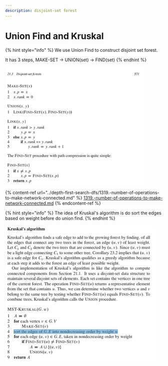 ```yaml
---
description: disjoint-set forest
---
```


# Union Find and Kruskal

{% hint style="info" %}
&#x20;We use Union Find to construct disjoint set forest.

It has 3 steps, MAKE-SET -> UNION(set) -> FIND(set)
{% endhint %}

![union find, from CLRS](<../.gitbook/assets/image (8).png>)

{% content-ref url="../depth-first-search-dfs/1319.-number-of-operations-to-make-network-connected.md" %}
[1319.-number-of-operations-to-make-network-connected.md](../depth-first-search-dfs/1319.-number-of-operations-to-make-network-connected.md)
{% endcontent-ref %}

{% hint style="info" %}
The idea of Kruskal's algorithm is do sort the edges based on weight before do union find.
{% endhint %}

![](<../.gitbook/assets/image (9).png>)
